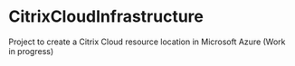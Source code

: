 # CitrixCloudInfrastructure
Project to create a Citrix Cloud resource location in Microsoft Azure (Work in progress)


